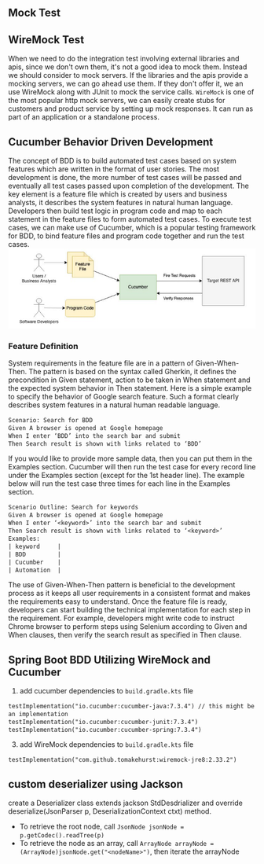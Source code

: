 ## Mock Test
## WireMock Test
When we need to do the integration test involving external libraries and apis, since we don't own them, it's not a good
idea to mock them. Instead we should consider to mock servers. If the libraries and the apis provide a mocking servers,
we can go ahead use them. If they don't offer it, we an use WireMock along with JUnit to mock the service calls.
`WireMock` is one of the most popular http mock servers, we can easily create stubs for customers and product service by
setting up mock responses. It can run as part of an application or a standalone process.
## Cucumber Behavior Driven Development
The concept of BDD is to build automated test cases based on system features which are written in the format of user
stories. The most development is done, the more number of test cases will be passed and eventually all test cases passed
upon completion of the development.
The key element is a feature file which is created by users and business analysts, it describes the system features in natural human language. 
Developers then build test logic in program code and map to each statement in the feature files to form automated test cases.
To execute test cases, we can make use of Cucumber, which is a popular testing framework for BDD, to bind feature files and program code together and run the test cases.
![Cucumber BDD Workflow](bdd.jpeg)
### Feature Definition
System requirements in the feature file are in a pattern of Given-When-Then. The pattern is based on the syntax called Gherkin, 
it defines the precondition in Given statement, action to be taken in When statement and the expected system behavior in Then statement.
Here is a simple example to specify the behavior of Google search feature. Such a format clearly describes system features in a natural human readable language.
```
Scenario: Search for BDD
Given A browser is opened at Google homepage
When I enter ‘BDD’ into the search bar and submit
Then Search result is shown with links related to ‘BDD’
```
If you would like to provide more sample data, then you can put them in the Examples section. 
Cucumber will then run the test case for every record line under the Examples section (except for the 1st header line). 
The example below will run the test case three times for each line in the Examples section.
```
Scenario Outline: Search for keywords
Given A browser is opened at Google homepage
When I enter ‘<keyword>’ into the search bar and submit
Then Search result is shown with links related to ‘<keyword>’
Examples:
| keyword     |
| BDD         |
| Cucumber    |
| Automation  |
```
The use of Given-When-Then pattern is beneficial to the development process as it keeps all user requirements in a consistent format and makes the requirements easy to understand.
Once the feature file is ready, developers can start building the technical implementation for each step in the requirement. 
For example, developers might write code to instruct Chrome browser to perform steps using Selenium according to Given and When clauses, 
then verify the search result as specified in Then clause.
## Spring Boot BDD Utilizing WireMock and Cucumber
1. add cucumber dependencies to `build.gradle.kts` file
```
testImplementation("io.cucumber:cucumber-java:7.3.4") // this might be an implementation
testImplementation("io.cucumber:cucumber-junit:7.3.4")
testImplementation("io.cucumber:cucumber-spring:7.3.4")
```
3. add WireMock dependencies to `build.gradle.kts` file
```
testImplementation("com.github.tomakehurst:wiremock-jre8:2.33.2")
```
## custom deserializer using Jackson 
create a Deserializer class extends jackson StdDesdrializer and override deserialize(JsonParser p,
DeserializationContext ctxt) method.
- To retrieve the root node, call `JsonNode jsonNode = p.getCodec().readTree(p)`
- To retrieve the node as an array, call `ArrayNode arrayNode = (ArrayNode)jsonNode.get("<nodeName>")`, then iterate the
  arrayNode
  

